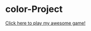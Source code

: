 # color-Project
<a href="https://github.com/Vivicoolcat1/color-Project/blob/master/Color%20Match.jar?raw=true">Click here to play my awesome game!</a>

